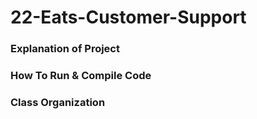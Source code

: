 # 22-Eats-Customer-Support
### Explanation of Project

### How To Run & Compile Code

### Class Organization
